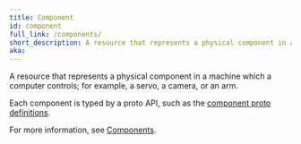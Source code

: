 ```yaml
---
title: Component
id: component
full_link: /components/
short_description: A resource that represents a physical component in a machine which a computer controls; for example, a servo, a camera, or an arm.
aka:
---
```


A resource that represents a physical component in a machine which a computer controls; for example, a servo, a camera, or an arm.

Each component is typed by a proto API, such as the [component proto definitions](https://github.com/viamrobotics/api/tree/main/proto/viam/component).

For more information, see [Components](/components/).
